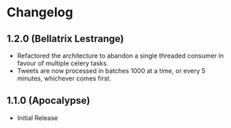 # Changelog

## 1.2.0 (Bellatrix Lestrange)

* Refactored the architecture to abandon a single threaded consumer in favour
  of multiple celery tasks.
* Tweets are now processed in batches 1000 at a time, or every 5 minutes,
  whichever comes first.

## 1.1.0 (Apocalypse)

* Initial Release
